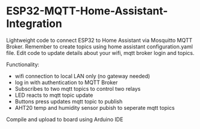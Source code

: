 # ESP32-MQTT-Home-Assistant-Integration

Lightweight code to connect ESP32 to Home Assistant via Mosquitto MQTT Broker. Remember to create topics using home assistant configuration.yaml file. Edit code to update details about your wifi, mqtt broker login and topics.

Functionality:
- wifi connection to local LAN only (no gateway needed)
- log in with authentication to MQTT Broker
- Subscribes to two mqtt topics to control two relays
- LED reacts to mqtt topic update 
- Buttons press updates mqtt topic to publish 
- AHT20 temp and humidity sensor pubish to seperate mqtt topics 

Compile and upload to board using Arduino IDE
